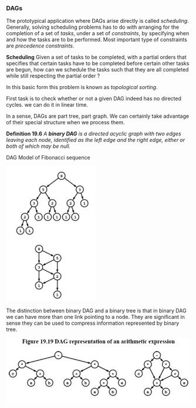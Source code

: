### DAGs

The prototypical application where DAGs arise directly is called *scheduling*. Generally, solving scheduling problems has to do with arranging for the completion of a set of *tasks*, under a set of *constraints*, by specifying when and how the tasks are to be performed. Most important type of constraints are *precedence constraints*.

**Scheduling** Given a set of tasks to be completed, with a partial orders that specifies that certain tasks have to be completed before certain other tasks are begun, how can we schedule the tasks such that they are all completed while still respecting the partial order ?

In this basic form this problem is known as *topological sorting*.

First task is to check whether or not a given DAG indeed has no directed cycles. we can do it in linear time.

In a sense, DAGs are part tree, part graph. We can certainly take advantage of their special structure when we process them.

**Definition 19.6** *A **binary DAG** is a directed acyclic graph with two edges leaving each node, identified as the left edge and the right edge, either or both of which may be null.*

DAG Model of Fibonacci sequence

![image-20210114224722086](5_DAGs.assets/image-20210114224722086.png)

The distinction between binary DAG and a binary tree is that in binary DAG we can have more than one link pointing to a node. They are significant in sense they can be used to compress information represented by binary tree.

![image-20210114224912091](5_DAGs.assets/image-20210114224912091.png)

